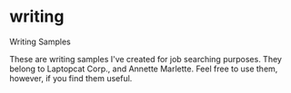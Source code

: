 # writing
Writing Samples

These are writing samples I've created for job searching purposes. They belong to Laptopcat Corp., and Annette Marlette. Feel free to use them, however, if you find them useful. 
